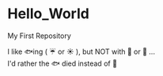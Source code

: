 # Hello_World
My First Repository

I like :fish:ing  ( :umbrella: or :sunny: ), but NOT with :bear: or :beer:  ...<br>
I'd rather the :fish: died instead of :boy:

